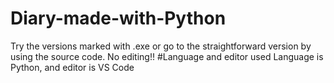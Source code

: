 # Diary-made-with-Python
Try the versions marked with .exe or go to the straightforward version by using the source code. No editing!!
#Language and editor used
Language is Python, and editor is VS Code
